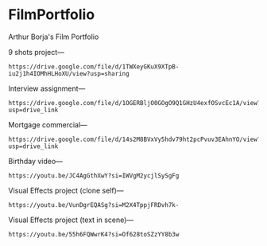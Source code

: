 # FilmPortfolio
Arthur Borja's Film Portfolio

9 shots project— 
  
    https://drive.google.com/file/d/1TWXeyGKuX9XTpB-iu2j1h4IOMhHLHoXU/view?usp=sharing

Interview assignment— 
  
    https://drive.google.com/file/d/1OGERBljO0GOgO9Q1GHzU4exfOSvcEc1A/view?usp=drive_link

Mortgage commercial— 
  
    https://drive.google.com/file/d/14s2M8BVxVy5hdv79ht2pcPvuv3EAhnYO/view?usp=drive_link

Birthday video— 
  
    https://youtu.be/JC4AgGthXwY?si=IWVgM2ycjlSySgFg

Visual Effects project (clone self)— 
  
    https://youtu.be/VunDgrEQASg?si=M2X4TppjFRDvh7k-

Visual Effects project (text in scene)— 
  
    https://youtu.be/55h6FQWwrK4?si=Of628toSZzYY8b3w
